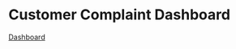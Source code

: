 # Customer Complaint Dashboard

[Dashboard](https://user-images.githubusercontent.com/102408608/173494080-a82fc89e-612f-43ac-91e5-060af3b3aca3.png)
